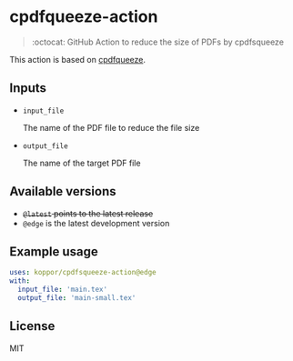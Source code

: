 # cpdfqueeze-action

> :octocat: GitHub Action to reduce the size of PDFs by cpdfsqueeze

This action is based on [cpdfqueeze](https://github.com/johnwhitington/cpdfsqueeze).

## Inputs

* `input_file`

    The name of the PDF file to reduce the file size

* `output_file`

    The name of the target PDF file

## Available versions

* ~~`@latest` points to the latest release~~
* `@edge` is the latest development version

## Example usage

```yaml
uses: koppor/cpdfsqueeze-action@edge
with:
  input_file: 'main.tex'
  output_file: 'main-small.tex'
```

## License

MIT
